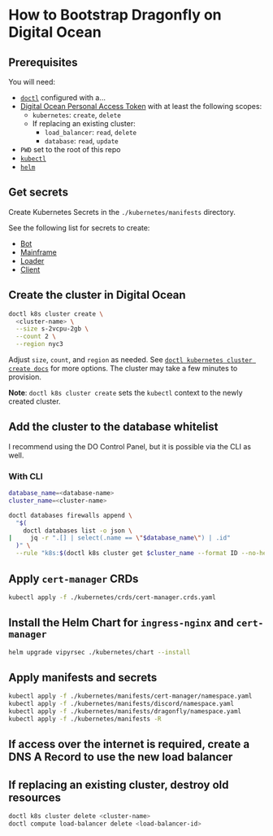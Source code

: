 # How to Bootstrap Dragonfly on Digital Ocean

## Prerequisites

You will need:

- [`doctl`](https://docs.digitalocean.com/reference/doctl/how-to/install/) configured with a...
- [Digital Ocean Personal Access Token](https://docs.digitalocean.com/reference/api/create-personal-access-token/) with
  at least the following scopes:
  - `kubernetes`: `create`, `delete`
  - If replacing an existing cluster:
    - `load_balancer`: `read`, `delete`
    - `database`: `read`, `update`
- `PWD` set to the root of this repo
- [`kubectl`](https://kubernetes.io/docs/tasks/tools/#kubectl)
- [`helm`](https://helm.sh/docs/intro/install/)

## Get secrets

Create Kubernetes Secrets in the `./kubernetes/manifests` directory.

See the following list for secrets to create:

- [Bot](https://github.com/vipyrsec/bot/blob/main/README.md)
- [Mainframe](https://github.com/vipyrsec/dragonfly-mainframe/README.md)
- [Loader](https://github.com/vipyrsec/dragonfly-loader/README.md)
- [Client](https://github.com/vipyrsec/dragonfly-client-rs/README.md)

## Create the cluster in Digital Ocean

```bash
doctl k8s cluster create \
  <cluster-name> \
  --size s-2vcpu-2gb \
  --count 2 \
  --region nyc3
```

Adjust `size`, `count`, and `region` as needed. See
[`doctl kubernetes cluster create docs`](https://docs.digitalocean.com/reference/doctl/reference/kubernetes/cluster/create/)
for more options. The cluster may take a few minutes to provision.

**Note**: `doctl k8s cluster create` sets the `kubectl` context to the newly created cluster.

## Add the cluster to the database whitelist

I recommend using the DO Control Panel, but it is possible via the CLI as well.

### With CLI

```bash
database_name=<database-name>
cluster_name=<cluster-name>

doctl databases firewalls append \
  "$(
    doctl databases list -o json \
|     jq -r ".[] | select(.name == \"$database_name\") | .id"
  )" \
  --rule "k8s:$(doctl k8s cluster get $cluster_name --format ID --no-header)"
```

## Apply `cert-manager` CRDs

```bash
kubectl apply -f ./kubernetes/crds/cert-manager.crds.yaml
```

## Install the Helm Chart for `ingress-nginx` and `cert-manager`

```bash
helm upgrade vipyrsec ./kubernetes/chart --install
```

## Apply manifests and secrets

```bash
kubectl apply -f ./kubernetes/manifests/cert-manager/namespace.yaml
kubectl apply -f ./kubernetes/manifests/discord/namespace.yaml
kubectl apply -f ./kubernetes/manifests/dragonfly/namespace.yaml
kubectl apply -f ./kubernetes/manifests -R
```

## If access over the internet is required, create a DNS A Record to use the new load balancer

## If replacing an existing cluster, destroy old resources

```bash
doctl k8s cluster delete <cluster-name>
doctl compute load-balancer delete <load-balancer-id>
```
